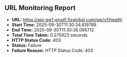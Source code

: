 ## URL Monitoring Report

- **URL:** https://api-gw1-prod1.fisglobal.com/gw/v1/health
- **Start Time:** 2025-09-30T11:30:34.819789
- **End Time:** 2025-09-30T11:30:35.095712
- **Total Time Taken:** 0.275923 seconds
- **HTTP Status Code:** 403
- **Status:** Failure
- **Failure Reason:** HTTP Status Code: 403
